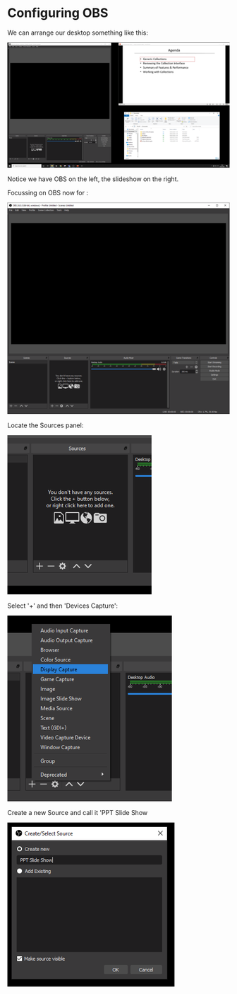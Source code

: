 # Configuring OBS

We can arrange our desktop something like this:

![](img/34.png)

Notice we have OBS on the left, the slideshow on the right.

Focussing on OBS now for :

![](img/30.png)


Locate the Sources panel:

![](img/31.png)

Select '+' and then 'Devices Capture':

![](img/32.png)

Create a new Source and call it 'PPT Slide Show

![](img/33.png)

